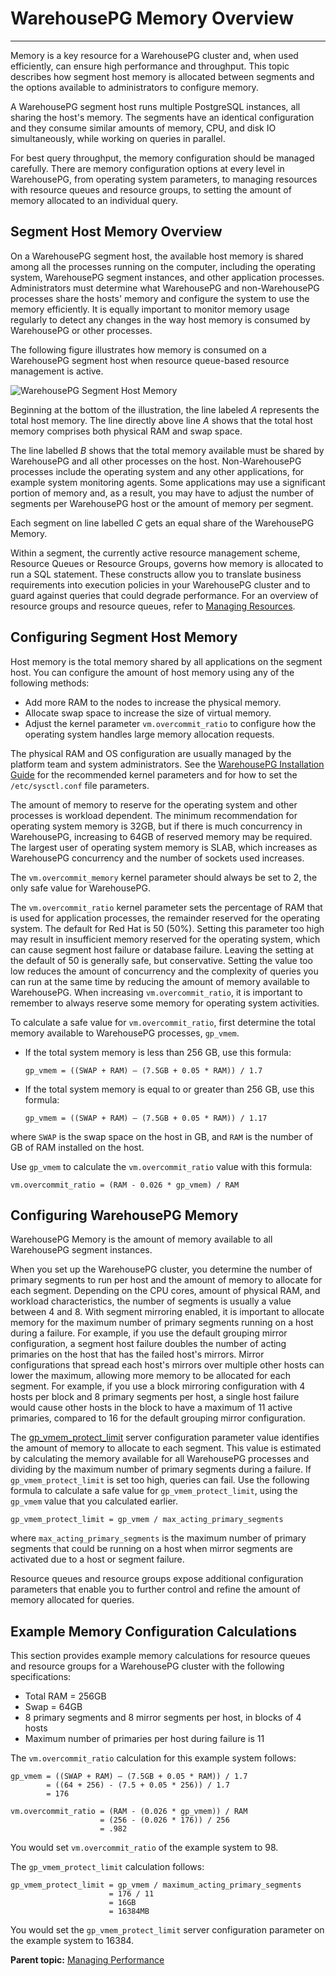 # WarehousePG Memory Overview
---

Memory is a key resource for a WarehousePG cluster and, when used efficiently, can ensure high performance and throughput. This topic describes how segment host memory is allocated between segments and the options available to administrators to configure memory.

A WarehousePG segment host runs multiple PostgreSQL instances, all sharing the host's memory. The segments have an identical configuration and they consume similar amounts of memory, CPU, and disk IO simultaneously, while working on queries in parallel.

For best query throughput, the memory configuration should be managed carefully. There are memory configuration options at every level in WarehousePG, from operating system parameters, to managing resources with resource queues and resource groups, to setting the amount of memory allocated to an individual query.

## <a id="seghost"></a>Segment Host Memory Overview

On a WarehousePG segment host, the available host memory is shared among all the processes running on the computer, including the operating system, WarehousePG segment instances, and other application processes. Administrators must determine what WarehousePG and non-WarehousePG processes share the hosts' memory and configure the system to use the memory efficiently. It is equally important to monitor memory usage regularly to detect any changes in the way host memory is consumed by WarehousePG or other processes.

The following figure illustrates how memory is consumed on a WarehousePG segment host when resource queue-based resource management is active.

![WarehousePG Segment Host Memory](/segment_memory.png "WarehousePG Segment Host Memory")

Beginning at the bottom of the illustration, the line labeled *A* represents the total host memory. The line directly above line *A* shows that the total host memory comprises both physical RAM and swap space.

The line labelled *B* shows that the total memory available must be shared by WarehousePG and all other processes on the host. Non-WarehousePG processes include the operating system and any other applications, for example system monitoring agents. Some applications may use a significant portion of memory and, as a result, you may have to adjust the number of segments per WarehousePG host or the amount of memory per segment.

Each segment on line labelled *C* gets an equal share of the WarehousePG Memory.

Within a segment, the currently active resource management scheme, Resource Queues or Resource Groups, governs how memory is allocated to run a SQL statement. These constructs allow you to translate business requirements into execution policies in your WarehousePG cluster and to guard against queries that could degrade performance. For an overview of resource groups and resource queues, refer to [Managing Resources](wlmgmt.html).

## <a id="config_seghost"></a>Configuring Segment Host Memory

Host memory is the total memory shared by all applications on the segment host. You can configure the amount of host memory using any of the following methods:

-   Add more RAM to the nodes to increase the physical memory.
-   Allocate swap space to increase the size of virtual memory.
-   Adjust the kernel parameter `vm.overcommit_ratio` to configure how the operating system handles large memory allocation requests.

The physical RAM and OS configuration are usually managed by the platform team and system administrators. See the [WarehousePG Installation Guide](../install_guide/config_os.html#topic3) for the recommended kernel parameters and for how to set the `/etc/sysctl.conf` file parameters.

The amount of memory to reserve for the operating system and other processes is workload dependent. The minimum recommendation for operating system memory is 32GB, but if there is much concurrency in WarehousePG, increasing to 64GB of reserved memory may be required. The largest user of operating system memory is SLAB, which increases as WarehousePG concurrency and the number of sockets used increases.

The `vm.overcommit_memory` kernel parameter should always be set to 2, the only safe value for WarehousePG.

The `vm.overcommit_ratio` kernel parameter sets the percentage of RAM that is used for application processes, the remainder reserved for the operating system. The default for Red Hat is 50 \(50%\). Setting this parameter too high may result in insufficient memory reserved for the operating system, which can cause segment host failure or database failure. Leaving the setting at the default of 50 is generally safe, but conservative. Setting the value too low reduces the amount of concurrency and the complexity of queries you can run at the same time by reducing the amount of memory available to WarehousePG. When increasing `vm.overcommit_ratio`, it is important to remember to always reserve some memory for operating system activities.

To calculate a safe value for `vm.overcommit_ratio`, first determine the total memory available to WarehousePG processes, `gp_vmem`.

-   If the total system memory is less than 256 GB, use this formula:

    ```
    gp_vmem = ((SWAP + RAM) – (7.5GB + 0.05 * RAM)) / 1.7
    ```

-   If the total system memory is equal to or greater than 256 GB, use this formula:

    ```
    gp_vmem = ((SWAP + RAM) – (7.5GB + 0.05 * RAM)) / 1.17
    ```


where `SWAP` is the swap space on the host in GB, and `RAM` is the number of GB of RAM installed on the host.

Use `gp_vmem` to calculate the `vm.overcommit_ratio` value with this formula:

```
vm.overcommit_ratio = (RAM - 0.026 * gp_vmem) / RAM
```

## <a id="section_nfn_q5r_bs"></a>Configuring WarehousePG Memory

WarehousePG Memory is the amount of memory available to all WarehousePG segment instances.

When you set up the WarehousePG cluster, you determine the number of primary segments to run per host and the amount of memory to allocate for each segment. Depending on the CPU cores, amount of physical RAM, and workload characteristics, the number of segments is usually a value between 4 and 8. With segment mirroring enabled, it is important to allocate memory for the maximum number of primary segments running on a host during a failure. For example, if you use the default grouping mirror configuration, a segment host failure doubles the number of acting primaries on the host that has the failed host's mirrors. Mirror configurations that spread each host's mirrors over multiple other hosts can lower the maximum, allowing more memory to be allocated for each segment. For example, if you use a block mirroring configuration with 4 hosts per block and 8 primary segments per host, a single host failure would cause other hosts in the block to have a maximum of 11 active primaries, compared to 16 for the default grouping mirror configuration.

The [gp_vmem_protect_limit](../ref_guide/config_params/guc-list.html#gp_vmem_protect_limit) server configuration parameter value identifies the amount of memory to allocate to each segment. This value is estimated by calculating the memory available for all WarehousePG processes and dividing by the maximum number of primary segments during a failure. If `gp_vmem_protect_limit` is set too high, queries can fail. Use the following formula to calculate a safe value for `gp_vmem_protect_limit`, using the `gp_vmem` value that you calculated earlier.

```
gp_vmem_protect_limit = gp_vmem / max_acting_primary_segments
```

where `max_acting_primary_segments` is the maximum number of primary segments that could be running on a host when mirror segments are activated due to a host or segment failure.

Resource queues and resource groups expose additional configuration parameters that enable you to further control and refine the amount of memory allocated for queries.

## <a id="section_example"></a>Example Memory Configuration Calculations

This section provides example memory calculations for resource queues and resource groups for a WarehousePG cluster with the following specifications:

-   Total RAM = 256GB
-   Swap = 64GB
-   8 primary segments and 8 mirror segments per host, in blocks of 4 hosts
-   Maximum number of primaries per host during failure is 11

The `vm.overcommit_ratio` calculation for this example system follows:

```
gp_vmem = ((SWAP + RAM) – (7.5GB + 0.05 * RAM)) / 1.7
        = ((64 + 256) - (7.5 + 0.05 * 256)) / 1.7
        = 176

vm.overcommit_ratio = (RAM - (0.026 * gp_vmem)) / RAM
                    = (256 - (0.026 * 176)) / 256
                    = .982
```

You would set `vm.overcommit_ratio` of the example system to 98.

The `gp_vmem_protect_limit` calculation follows:

```
gp_vmem_protect_limit = gp_vmem / maximum_acting_primary_segments
                      = 176 / 11
                      = 16GB
                      = 16384MB

```

You would set the `gp_vmem_protect_limit` server configuration parameter on the example system to 16384.

**Parent topic:** [Managing Performance](performance.html)

